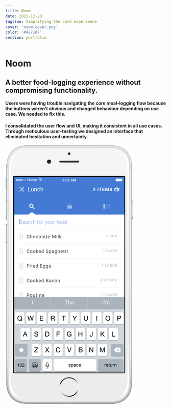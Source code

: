 ```yaml
---
title: Noom
date: 2015-12-20
tagline: Simplifying the core experience
cover: 'noom-cover.png'
color: '#4271d7'
section: portfolio
---
```


# Noom

<div class="tldr" markdown=1>
<!-- WHAT -->

## A better food-logging experience without compromising functionality.

<!-- WHY -->
#### Users were having trouble navigating the core meal-logging flow because the buttons weren’t obvious and changed behaviour depending on use case. We needed to fix this.

<!-- HOW -->
#### I consolidated the user flow and UI, making it consistent in all use cases. Through meticulous user-testing we designed an interface that eliminated hesitation and uncertainty.

<div class="cover-image vertical">

![A screenshot of the food-logging experience in the Noom iOS app](../../images/portfolio/cover/noom-cover.png)
</div>

</div>

<!-- ## Problem

Noom—based in midtown Manhattan—combats obesity, diabetes, and hypertension with lifestyle and behaviour change. Meal logging is a must-have feature in the app that gives constructive feedback on users' eating habits. Logging the food you’ve eaten must be quick and intuitive, and give insightful feedback.

<div class="vertical">

![People didn't realize the check was a button, and were never quite sure what the back button would do.](../../images/portfolio/noom/noom_logging-existing.png)
</div>

We observed users and saw that they were often unsure of what to do when navigating between different views while logging food. People weren't noticing the _back_ or _check_ buttons, and the buttons didn't always work the way people expected them to. On top of that, the UI and flow would subtly change depending on the entry case.

### Mental Models

We noticed that part of the issue may be that the concept model of the feature may not be in sync with common mental models that users had.

After observing some remote tests and asking direct questions to local testers, we were able to nail down what we saw to be the most common mental model for the people tested. By establishing a grocery shopping metaphor and how users expected each to behave, we developed a concept model for the food-logging feature that we would use to base future design decisions off.

![The Grocery shopping metaphor used to communicate the concept model during the design process.](../../images/portfolio/noom/noom-concept-model.png)

##Requirements

We knew we would have to simplify the workflow and make the interface much more clear. From several specific criteria, we ended up with two overarching user requirements:

**Users will act with confidence:** All interactive elements will have a single clear purpose.

**Users will not get lost:** All cases will have an understandable  flow and architecture.

## Iteration

A main cause of confusion was that the interface and flow were different depending on whether you were logging a new meal or editing an old one. 

The most basic solution to solving the confusion was to eliminate different cases, and settle on a single, universal flow for all cases. The issue with that is one of the entry cases now requires navigation through a meaningless screen to achieve the goal (i.e. If I'm editing a meal, I'm treated as if I'm logging a new one, or vice-versa).

### Going *Back*

Another problem was that users struggled to go back to the home screen, or worse, accidentally went back when they didn't want to. Since a user can start the workflow anywhere, both the _cart_ and _search_ screens needed an intuitive way to return to the home screen.

Traditionally, this has been done with the back arrow, but we noticed this was too ambiguous. "Am I going back home, or to the previous screen?" users would think, and the correct answer depended on whether they were logging a new meal or editing. After some research and experimentation, we found that the clearest way to convey this behaviour was to use a _cross_ (or ╳ ) icon.

![Testing the individual screens and button styles was promising, and showed a lot of improvement from the original workflow.](../../images/portfolio/noom/noom_logging-vc.png)

When prototyping screen transitions we noticed a problem. 
When the screens animated from one to the other, the behaviour of the _close_ button was still ambiguous on the second screen. We found that there was a near 50/50 split between users who expected the button to close the entire flow vs. the current screen. This was because a second _close_ button animated over top of the first

###*One X* to rule them all

These weren’t two _separate_ screens, but two parts of one experience. By designing the interaction and animation thoughtfully, I could convey the feeling of a single context in these two views.

I worked on this idea, and made an Origami prototype to show the single-context idea. While the interactions are a little over-designed, they effectively convey the single-context of food logging. 

<figure class='folio_image' id='origami-prototype'>
	<iframe src="https://player.vimeo.com/video/157767592/?title=0&amp;byline=0&amp;loop=1" frameborder="0" webkitallowfullscreen mozallowfullscreen allowfullscreen></iframe>
<figcaption>I would need to tone down the animation if I wanted to get developers to build this.</figcaption>
</figure>

Finally, we had a single close button for both views, and an intuitive way to flip between them. I toned down the interaction to make it simpler to build, and by keeping a static close button and making the header a uniform size, it was possible to achieve the feeling of a single context for meal logging.

<figure class='folio_image' id='final-prototype'>
	<iframe src="https://player.vimeo.com/video/157767466/?title=0&amp;byline=0&amp;loop=1" frameborder="0" webkitallowfullscreen mozallowfullscreen allowfullscreen></iframe>
<figcaption>The final prototype I sent to the development team</figcaption>
</figure>


##Testing & Validation

With the help of our User Research team we tested our designs and rated their performance against the usability criteria. We compiled these into a decision matrix, and included a developer estimate for each design. With this chart we were able to convince management that this design solved the problems, and got developer time to build the improvements.

We also tested different _cart_, and _add more_ button designs. The buttons in the final prototype were the winning variants. 

![The decision matrix we used to rank and justify the design decisions](../../images/portfolio/noom/noom_logging-matrix.png)

## A Legacy
The Noom app features this version of the meal-logging workflow to date, and while my internship finished before the feature launched, I was told by the VP Engineering that the modifications I made to the workflow made a significant impact to user-reported ease in meal logging (a tracked KPI). 

I'm grateful to have been part of a great design team that recently won the [2017 Red Dot Award](https://www.newswire.com/news/noom-coach-is-awarded-the-2017-red-dot-award-for-outstanding-design-19935974) for outstanding design. -->

